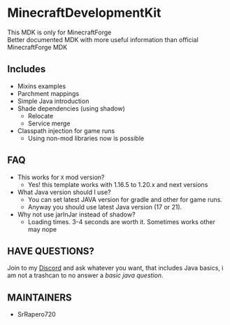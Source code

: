 # MinecraftDevelopmentKit
This MDK is only for MinecraftForge<br>
Better documented MDK with more useful information than official MinecraftForge MDK

## Includes
- Mixins examples
- Parchment mappings
- Simple Java introduction
- Shade dependencies (using shadow)
  - Relocate
  - Service merge
- Classpath injection for game runs
  - Using non-mod libraries now is possible

## FAQ
- This works for ``X`` mod version?
  - Yes! this template works with 1.16.5 to 1.20.x and next versions
- What Java version should I use?
  - You can set latest JAVA version for gradle and other for game runs.
  - Anyway you should use latest Java version (17 or 21).
- Why not use jarInJar instead of shadow?
  - Loading times. 3-4 seconds are worth it. Sometimes works other may nope

## HAVE QUESTIONS?
Join to my [Discord](https://discord.gg/cuYAzzZ) and ask whatever you want, that includes Java basics,
i am not a trashcan to no answer a _basic java question_.

## MAINTAINERS
- SrRapero720